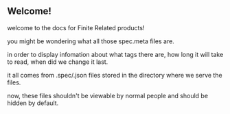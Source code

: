 ## Welcome!
welcome to the docs for Finite Related products!

you might be wondering what all those spec.meta files are.

in order to display infomation about what tags there are, how long it will take to read,
when did we change it last.

it all comes from .spec/.json files stored in the directory where we serve the files.


now, these files shouldn't be viewable by normal people and should be hidden by default.